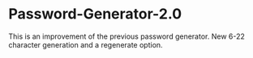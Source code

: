 # Password-Generator-2.0
This is an improvement of the previous password generator. New 6-22 character generation and a regenerate option.
